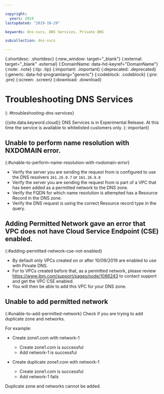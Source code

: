 ```yaml
---

copyright:
  years: 2019
lastupdated: "2019-10-29"

keywords: dns-svcs, DNS Services, Private DNS

subcollection: dns-svcs

---
```



{:shortdesc: .shortdesc}
{:new_window: target="_blank"}
{:external: target="_blank" .external}
{:DomainName: data-hd-keyref="DomainName"}
{:note: .note}
{:tip: .tip}
{:important: .important}
{:deprecated: .deprecated}
{:generic: data-hd-programlang="generic"}
{:codeblock: .codeblock}
{:pre: .pre}
{:screen: .screen}
{:download: .download}

# Troubleshooting DNS Services
{: #troubleshooting-dns-services}

{{site.data.keyword.cloud}} DNS Services is in Experimental Release. At this time the service is available to whitelisted customers only.
{: important}


## Unable to perform name resolution with NXDOMAIN error.
{:#unable-to-perform-name-resolution-with-nxdomain-error}
  * Verify the server you are sending the request from is configured to use the DNS resolvers `161.26.0.7` or `161.26.0.8` 
  * Verify the server you are sending the request from is part of a VPC that has been added as a permitted network to the DNS zone.
  * Verify the FQDN for which name resolution is attempted has a Resource Record in the DNS zone. 
  * Verify the DNS request is using the correct Resource record type in the query.

## Adding Permitted Network gave an error that VPC does not have Cloud Service Endpoint (CSE) enabled.
{:#adding-permitted-network-cse-not-enabled}
  * By default only VPCs created on or after 10/09/2019 are enabled to use with Private DNS. 
  * For to VPCs created before that, as a permitted network, please review https://www.ibm.com/support/pages/node/1086243 to contact support and get the VPC CSE enabled. 
  * You will then be able to add this VPC for your DNS zone.

## Unable to add permitted network
{:#unable-to-add-permitted-network}
Check if you are trying to add duplicate zone and networks.

For example:

- Create zone1.com with network-1
  - Create zone1.com is successful
  - Add network-1 is successful

- Create duplicate zone1.com with network-1
  - Create zone1.com is successful
  - Add network-1 fails


Duplicate zone and networks cannot be added.
